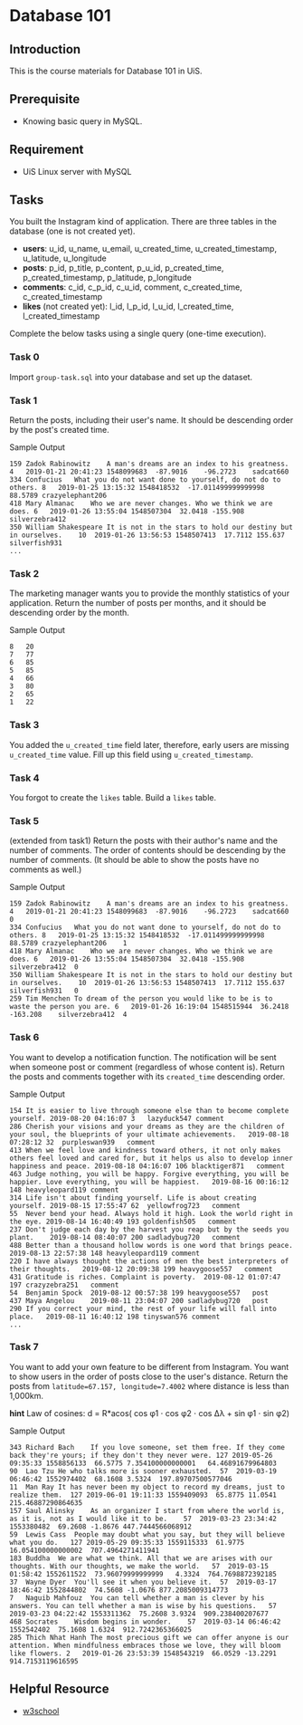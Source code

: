 # Database 101
## Introduction
This is the course materials for Database 101 in UiS.

## Prerequisite
- Knowing basic query in MySQL.

## Requirement
- UiS Linux server with MySQL

## Tasks

You built the Instagram kind of application. There are three tables in the database (one is not created yet).
- **users**: u_id, u_name, u_email, u_created_time, u_created_timestamp, u_latitude, u_longitude
- **posts**: p_id, p_title, p_content, p_u_id, p_created_time, p_created_timestamp, p_latitude, p_longitude
- **comments**: c_id, c_p_id, c_u_id, comment, c_created_time, c_created_timestamp
- **likes** (not created yet): l_id, l_p_id, l_u_id, l_created_time, l_created_timestamp

Complete the below tasks using a single query (one-time execution).

### Task 0
Import `group-task.sql` into your database and set up the dataset.


### Task 1
Return the posts, including their user's name. It should be descending order by the post's created time.

Sample Output
```
159	Zadok Rabinowitz	A man's dreams are an index to his greatness.	4	2019-01-21 20:41:23	1548099683	-87.9016	-96.2723	sadcat660
334	Confucius	What you do not want done to yourself, do not do to others.	8	2019-01-25 13:15:32	1548418532	-17.011499999999998	88.5789	crazyelephant206
418	Mary Almanac	Who we are never changes. Who we think we are does.	6	2019-01-26 13:55:04	1548507304	32.0418	-155.908	silverzebra412
350	William Shakespeare	It is not in the stars to hold our destiny but in ourselves.	10	2019-01-26 13:56:53	1548507413	17.7112	155.637	silverfish931
...
```

### Task 2
The marketing manager wants you to provide the monthly statistics of your application. Return the number of posts per months, and it should be descending order by the month.

Sample Output
```
8	20
7	77
6	85
5	85
4	66
3	80
2	65
1	22
```
### Task 3
You added the `u_created_time` field later, therefore, early users are missing `u_created_time` value. Fill up this field using `u_created_timestamp`.

### Task 4
You forgot to create the `likes` table. Build a `likes` table.

### Task 5
(extended from task1) Return the posts with their author's name and the number of comments. The order of contents should be descending by the number of comments. (It should be able to show the posts have no comments as well.)

Sample Output
```
159	Zadok Rabinowitz	A man's dreams are an index to his greatness.	4	2019-01-21 20:41:23	1548099683	-87.9016	-96.2723	sadcat660	0
334	Confucius	What you do not want done to yourself, do not do to others.	8	2019-01-25 13:15:32	1548418532	-17.011499999999998	88.5789	crazyelephant206	1
418	Mary Almanac	Who we are never changes. Who we think we are does.	6	2019-01-26 13:55:04	1548507304	32.0418	-155.908	silverzebra412	0
350	William Shakespeare	It is not in the stars to hold our destiny but in ourselves.	10	2019-01-26 13:56:53	1548507413	17.7112	155.637	silverfish931	0
259	Tim Menchen	To dream of the person you would like to be is to waste the person you are.	6	2019-01-26 16:19:04	1548515944	36.2418	-163.208	silverzebra412	4
```
### Task 6
You want to develop a notification function. The notification will be sent when someone post or comment (regardless of whose content is). Return the posts and comments together with its `created_time` descending order.

Sample Output
```
154	It is easier to live through someone else than to become complete yourself.	2019-08-20 04:16:07	3	lazyduck547	comment
286	Cherish your visions and your dreams as they are the children of your soul, the blueprints of your ultimate achievements.	2019-08-18 07:28:12	32	purpleswan939	comment
413	When we feel love and kindness toward others, it not only makes others feel loved and cared for, but it helps us also to develop inner happiness and peace.	2019-08-18 04:16:07	106	blacktiger871	comment
463	Judge nothing, you will be happy. Forgive everything, you will be happier. Love everything, you will be happiest.	2019-08-16 00:16:12	148	heavyleopard119	comment
314	Life isn't about finding yourself. Life is about creating yourself.	2019-08-15 17:55:47	62	yellowfrog723	comment
55	Never bend your head. Always hold it high. Look the world right in the eye.	2019-08-14 16:40:49	193	goldenfish505	comment
237	Don't judge each day by the harvest you reap but by the seeds you plant.	2019-08-14 08:40:07	200	sadladybug720	comment
488	Better than a thousand hollow words is one word that brings peace.	2019-08-13 22:57:38	148	heavyleopard119	comment
220	I have always thought the actions of men the best interpreters of their thoughts.	2019-08-12 20:09:38	199	heavygoose557	comment
431	Gratitude is riches. Complaint is poverty.	2019-08-12 01:07:47	197	crazyzebra251	comment
54	Benjamin Spock	2019-08-12 00:57:38	199	heavygoose557	post
437	Maya Angelou	2019-08-11 23:04:07	200	sadladybug720	post
290	If you correct your mind, the rest of your life will fall into place.	2019-08-11 16:40:12	198	tinyswan576	comment
...
```
### Task 7
You want to add your own feature to be different from Instagram. You want to show users in the order of posts close to the user's distance. Return the posts from `latitude=67.157, longitude=7.4002` where distance is less than 1,000km.

**hint**
Law of cosines:	d = R*acos( cos φ1 ⋅ cos φ2 ⋅ cos Δλ + sin φ1 ⋅ sin φ2)

Sample Output
```
343	Richard Bach	If you love someone, set them free. If they come back they're yours; if they don't they never were.	127	2019-05-26 09:35:33	1558856133	66.5775	7.354100000000001	64.46891679964803
90	Lao Tzu	He who talks more is sooner exhausted.	57	2019-03-19 06:46:42	1552974402	68.1608	3.5324	197.89707500577046
11	Man Ray	It has never been my object to record my dreams, just to realize them.	127	2019-06-01 19:11:33	1559409093	65.8775	11.0541	215.46887290864635
157	Saul Alinsky	As an organizer I start from where the world is, as it is, not as I would like it to be.	57	2019-03-23 23:34:42	1553380482	69.2608	-1.8676	447.7444566068912
59	Lewis Cass	People may doubt what you say, but they will believe what you do.	127	2019-05-29 09:35:33	1559115333	61.9775	16.054100000000002	707.4964271411941
183	Buddha	We are what we think. All that we are arises with our thoughts. With our thoughts, we make the world.	57	2019-03-15 01:58:42	1552611522	73.96079999999999	4.3324	764.7698872392185
37	Wayne Dyer	You'll see it when you believe it.	57	2019-03-17 18:46:42	1552844802	74.5608	-1.0676	877.2085009314773
7	Naguib Mahfouz	You can tell whether a man is clever by his answers. You can tell whether a man is wise by his questions.	57	2019-03-23 04:22:42	1553311362	75.2608	3.9324	909.238400207677
468	Socrates	Wisdom begins in wonder.	57	2019-03-14 06:46:42	1552542402	75.1608	1.6324	912.7242365366025
285	Thich Nhat Hanh	The most precious gift we can offer anyone is our attention. When mindfulness embraces those we love, they will bloom like flowers.	2	2019-01-26 23:53:39	1548543219	66.0529	-13.2291	914.7153119616595
```

## Helpful Resource

- [w3school](https://www.w3schools.com/sql/default.asp)
